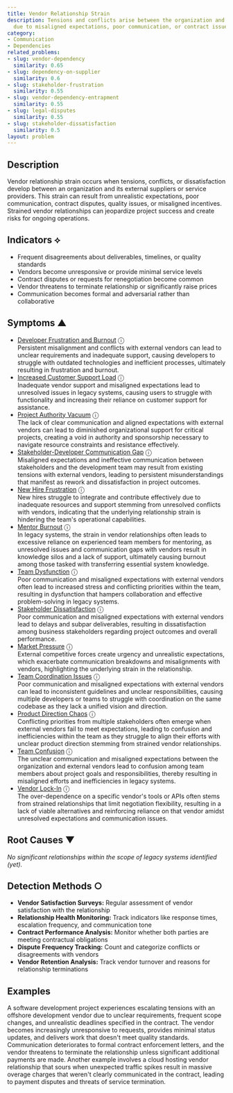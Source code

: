 ```yaml
---
title: Vendor Relationship Strain
description: Tensions and conflicts arise between the organization and external vendors
  due to misaligned expectations, poor communication, or contract issues.
category:
- Communication
- Dependencies
related_problems:
- slug: vendor-dependency
  similarity: 0.65
- slug: dependency-on-supplier
  similarity: 0.6
- slug: stakeholder-frustration
  similarity: 0.55
- slug: vendor-dependency-entrapment
  similarity: 0.55
- slug: legal-disputes
  similarity: 0.55
- slug: stakeholder-dissatisfaction
  similarity: 0.5
layout: problem
---
```


## Description

Vendor relationship strain occurs when tensions, conflicts, or dissatisfaction develop between an organization and its external suppliers or service providers. This strain can result from unrealistic expectations, poor communication, contract disputes, quality issues, or misaligned incentives. Strained vendor relationships can jeopardize project success and create risks for ongoing operations.

## Indicators ⟡

- Frequent disagreements about deliverables, timelines, or quality standards
- Vendors become unresponsive or provide minimal service levels
- Contract disputes or requests for renegotiation become common
- Vendor threatens to terminate relationship or significantly raise prices
- Communication becomes formal and adversarial rather than collaborative

## Symptoms ▲
- [Developer Frustration and Burnout](developer-frustration-and-burnout.md) <span class="info-tooltip" title="Confidence: 0.596, Strength: 0.819">ⓘ</span>
<br/>  Persistent misalignment and conflicts with external vendors can lead to unclear requirements and inadequate support, causing developers to struggle with outdated technologies and inefficient processes, ultimately resulting in frustration and burnout.
- [Increased Customer Support Load](increased-customer-support-load.md) <span class="info-tooltip" title="Confidence: 0.567, Strength: 0.847">ⓘ</span>
<br/>  Inadequate vendor support and misaligned expectations lead to unresolved issues in legacy systems, causing users to struggle with functionality and increasing their reliance on customer support for assistance.
- [Project Authority Vacuum](project-authority-vacuum.md) <span class="info-tooltip" title="Confidence: 0.515, Strength: 0.885">ⓘ</span>
<br/>  The lack of clear communication and aligned expectations with external vendors can lead to diminished organizational support for critical projects, creating a void in authority and sponsorship necessary to navigate resource constraints and resistance effectively.
- [Stakeholder-Developer Communication Gap](stakeholder-developer-communication-gap.md) <span class="info-tooltip" title="Confidence: 0.466, Strength: 0.881">ⓘ</span>
<br/>  Misaligned expectations and ineffective communication between stakeholders and the development team may result from existing tensions with external vendors, leading to persistent misunderstandings that manifest as rework and dissatisfaction in project outcomes.
- [New Hire Frustration](new-hire-frustration.md) <span class="info-tooltip" title="Confidence: 0.399, Strength: 0.909">ⓘ</span>
<br/>  New hires struggle to integrate and contribute effectively due to inadequate resources and support stemming from unresolved conflicts with vendors, indicating that the underlying relationship strain is hindering the team's operational capabilities.
- [Mentor Burnout](mentor-burnout.md) <span class="info-tooltip" title="Confidence: 0.367, Strength: 0.903">ⓘ</span>
<br/>  In legacy systems, the strain in vendor relationships often leads to excessive reliance on experienced team members for mentoring, as unresolved issues and communication gaps with vendors result in knowledge silos and a lack of support, ultimately causing burnout among those tasked with transferring essential system knowledge.
- [Team Dysfunction](team-dysfunction.md) <span class="info-tooltip" title="Confidence: 0.357, Strength: 0.874">ⓘ</span>
<br/>  Poor communication and misaligned expectations with external vendors often lead to increased stress and conflicting priorities within the team, resulting in dysfunction that hampers collaboration and effective problem-solving in legacy systems.
- [Stakeholder Dissatisfaction](stakeholder-dissatisfaction.md) <span class="info-tooltip" title="Confidence: 0.339, Strength: 0.918">ⓘ</span>
<br/>  Poor communication and misaligned expectations with external vendors lead to delays and subpar deliverables, resulting in dissatisfaction among business stakeholders regarding project outcomes and overall performance.
- [Market Pressure](market-pressure.md) <span class="info-tooltip" title="Confidence: 0.335, Strength: 0.918">ⓘ</span>
<br/>  External competitive forces create urgency and unrealistic expectations, which exacerbate communication breakdowns and misalignments with vendors, highlighting the underlying strain in the relationship.
- [Team Coordination Issues](team-coordination-issues.md) <span class="info-tooltip" title="Confidence: 0.334, Strength: 0.885">ⓘ</span>
<br/>  Poor communication and misaligned expectations with external vendors can lead to inconsistent guidelines and unclear responsibilities, causing multiple developers or teams to struggle with coordination on the same codebase as they lack a unified vision and direction.
- [Product Direction Chaos](product-direction-chaos.md) <span class="info-tooltip" title="Confidence: 0.323, Strength: 0.890">ⓘ</span>
<br/>  Conflicting priorities from multiple stakeholders often emerge when external vendors fail to meet expectations, leading to confusion and inefficiencies within the team as they struggle to align their efforts with unclear product direction stemming from strained vendor relationships.
- [Team Confusion](team-confusion.md) <span class="info-tooltip" title="Confidence: 0.320, Strength: 0.930">ⓘ</span>
<br/>  The unclear communication and misaligned expectations between the organization and external vendors lead to confusion among team members about project goals and responsibilities, thereby resulting in misaligned efforts and inefficiencies in legacy systems.
- [Vendor Lock-In](vendor-lock-in.md) <span class="info-tooltip" title="Confidence: 0.319, Strength: 0.886">ⓘ</span>
<br/>  The over-dependence on a specific vendor's tools or APIs often stems from strained relationships that limit negotiation flexibility, resulting in a lack of viable alternatives and reinforcing reliance on that vendor amidst unresolved expectations and communication issues.

## Root Causes ▼

*No significant relationships within the scope of legacy systems identified (yet).*

## Detection Methods ○

- **Vendor Satisfaction Surveys:** Regular assessment of vendor satisfaction with the relationship
- **Relationship Health Monitoring:** Track indicators like response times, escalation frequency, and communication tone
- **Contract Performance Analysis:** Monitor whether both parties are meeting contractual obligations
- **Dispute Frequency Tracking:** Count and categorize conflicts or disagreements with vendors
- **Vendor Retention Analysis:** Track vendor turnover and reasons for relationship terminations

## Examples

A software development project experiences escalating tensions with an offshore development vendor due to unclear requirements, frequent scope changes, and unrealistic deadlines specified in the contract. The vendor becomes increasingly unresponsive to requests, provides minimal status updates, and delivers work that doesn't meet quality standards. Communication deteriorates to formal contract enforcement letters, and the vendor threatens to terminate the relationship unless significant additional payments are made. Another example involves a cloud hosting vendor relationship that sours when unexpected traffic spikes result in massive overage charges that weren't clearly communicated in the contract, leading to payment disputes and threats of service termination.
